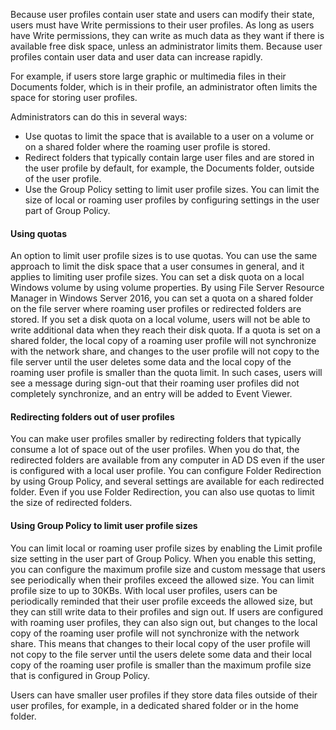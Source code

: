Because user profiles contain user state and users can modify their state, users must have Write permissions to their user profiles. As long as users have Write permissions, they can write as much data as they want if there is available free disk space, unless an administrator limits them. Because user profiles contain user data and user data can increase rapidly.

For example, if users store large graphic or multimedia files in their Documents folder, which is in their profile, an administrator often limits the space for storing user profiles.

Administrators can do this in several ways:

 -  Use quotas to limit the space that is available to a user on a volume or on a shared folder where the roaming user profile is stored.
 -  Redirect folders that typically contain large user files and are stored in the user profile by default, for example, the Documents folder, outside of the user profile.
 -  Use the Group Policy setting to limit user profile sizes. You can limit the size of local or roaming user profiles by configuring settings in the user part of Group Policy.

#### Using quotas

An option to limit user profile sizes is to use quotas. You can use the same approach to limit the disk space that a user consumes in general, and it applies to limiting user profile sizes. You can set a disk quota on a local Windows volume by using volume properties. By using File Server Resource Manager in Windows Server 2016, you can set a quota on a shared folder on the file server where roaming user profiles or redirected folders are stored. If you set a disk quota on a local volume, users will not be able to write additional data when they reach their disk quota. If a quota is set on a shared folder, the local copy of a roaming user profile will not synchronize with the network share, and changes to the user profile will not copy to the file server until the user deletes some data and the local copy of the roaming user profile is smaller than the quota limit. In such cases, users will see a message during sign-out that their roaming user profiles did not completely synchronize, and an entry will be added to Event Viewer.

#### Redirecting folders out of user profiles

You can make user profiles smaller by redirecting folders that typically consume a lot of space out of the user profiles. When you do that, the redirected folders are available from any computer in AD DS even if the user is configured with a local user profile. You can configure Folder Redirection by using Group Policy, and several settings are available for each redirected folder. Even if you use Folder Redirection, you can also use quotas to limit the size of redirected folders.

#### Using Group Policy to limit user profile sizes

You can limit local or roaming user profile sizes by enabling the Limit profile size setting in the user part of Group Policy. When you enable this setting, you can configure the maximum profile size and custom message that users see periodically when their profiles exceed the allowed size. You can limit profile size to up to 30KBs. With local user profiles, users can be periodically reminded that their user profile exceeds the allowed size, but they can still write data to their profiles and sign out. If users are configured with roaming user profiles, they can also sign out, but changes to the local copy of the roaming user profile will not synchronize with the network share. This means that changes to their local copy of the user profile will not copy to the file server until the users delete some data and their local copy of the roaming user profile is smaller than the maximum profile size that is configured in Group Policy.

Users can have smaller user profiles if they store data files outside of their user profiles, for example, in a dedicated shared folder or in the home folder.

